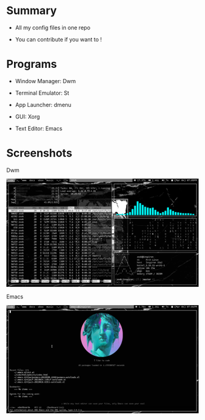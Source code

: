 # Summary

* All my config files in one repo

* You can contribute if you want to !

# Programs

* Window Manager: Dwm

* Terminal Emulator: St

* App Launcher: dmenu

* GUI: Xorg

* Text Editor: Emacs

# Screenshots

Dwm 

<img src="./img/dwm.png" />

Emacs

<img src="./img/emacs.png" />

